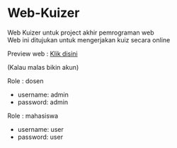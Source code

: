 # Web-Kuizer
Web Kuizer untuk project akhir pemrograman web<br>
Web ini ditujukan untuk mengerjakan kuiz secara online

Preview web : <a href= "http://kuizer.42web.io">Klik disini</a><br>

(Kalau malas bikin akun)<br>

Role : dosen
* username: admin
* password: admin<br>

Role : mahasiswa
* username: user
* password: user<br>
